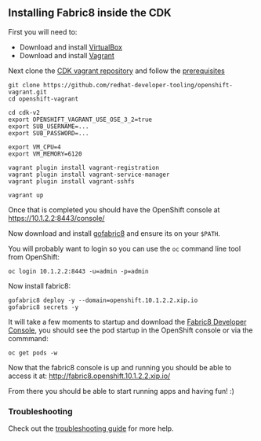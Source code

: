 ## Installing Fabric8 inside the CDK

First you will need to:

* Download and install [VirtualBox](https://www.virtualbox.org/wiki/Downloads)
* Download and install [Vagrant](http://www.vagrantup.com/downloads.html)

Next clone the [CDK vagrant repository](https://github.com/redhat-developer-tooling/openshift-vagrant) and follow the [prerequisites](https://github.com/redhat-developer-tooling/openshift-vagrant#prerequisites)

```
git clone https://github.com/redhat-developer-tooling/openshift-vagrant.git
cd openshift-vagrant

cd cdk-v2
export OPENSHIFT_VAGRANT_USE_OSE_3_2=true
export SUB_USERNAME=...  
export SUB_PASSWORD=...  

export VM_CPU=4
export VM_MEMORY=6120

vagrant plugin install vagrant-registration
vagrant plugin install vagrant-service-manager
vagrant plugin install vagrant-sshfs

vagrant up
```

Once that is completed you should have the OpenShift console at https://10.1.2.2:8443/console/

Now download and install [gofabric8](https://github.com/fabric8io/gofabric8/releases) and ensure its on your `$PATH`.

You will probably want to login so you can use the `oc` command line tool from OpenShift:

```
oc login 10.1.2.2:8443 -u=admin -p=admin
```

Now install fabric8:
```
gofabric8 deploy -y --domain=openshift.10.1.2.2.xip.io
gofabric8 secrets -y
```

It will take a few moments to startup and download the [Fabric8 Developer Console](../console.html), you should see the pod startup in the OpenShift console or via the commmand:
```
oc get pods -w
```

Now that the fabric8 console is up and running you should be able to access it at: http://fabric8.openshift.10.1.2.2.xip.io/

From there you should be able to start running apps and having fun! :) 


### Troubleshooting

Check out the [troubleshooting guide](troubleshooting.html) for more help.
